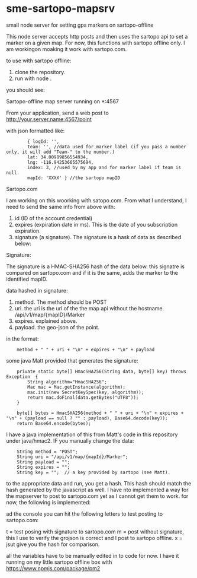 # sme-sartopo-mapsrv
small node server for setting gps markers on sartopo-offline

This node server accepts http posts and then uses the sartopo api to set a marker on a given map.  For now, this functions with sartopo offline only.  I am workingon moaking it work with sartopo.com.

to use with sartopo offline:

1. clone the repository.
2. run with node . 

you should see:

Sartopo-offline map server running on *:4567

From your application, send a web post to http://your.server.name:4567/point

with json formatted like:

            { logId: '',
            team: '', //data used for marker label (if you pass a number only, it will add "Team-" to the number.)
            lat: 34.00989856554934,
            lng: -116.94253665575694,
            index: 3, //used by my app and for marker label if team is null
            mapId: 'XXXX' } //the sartopo mapID



Sartopo.com

I am working on this woorking with satopo.com.  From what I understand, I need to send the same info from above with:

1. id (ID of the account credential)
2. expires (expiration date in ms).  This is the date of you subscription expiration.  
3. signature (a signature).  The signature is a hask of data as described below:


Signature:

The signature is a HMAC-SHA256 hash of the data below.  this signatre is compared on sartopo.com and if it is the same, adds the marker to the identified mapID.  

 data hashed in signature:

 1. method.  The method should be POST
 2. uri.  the uri is the url of the the map api without the hostname. /api/v1/map/{mapID}/Marker
 3. expires. explained above.
 4. payload.  the geo-json of the point.
 
 in the format:
        
        method + " " + uri + "\n" + expires + "\n" + payload

some java Matt provided that generates the signature:


        private static byte[] HmacSHA256(String data, byte[] key) throws Exception  {
            String algorithm="HmacSHA256";
            Mac mac = Mac.getInstance(algorithm);
            mac.init(new SecretKeySpec(key, algorithm));
            return mac.doFinal(data.getBytes("UTF8"));
        }

        byte[] bytes = HmacSHA256(method + " " + uri + "\n" + expires + "\n" + (payload == null ? "" : payload), Base64.decode(key));
        return Base64.encode(bytes);

I have a java implementation of this from Matt's code in this repository under java/hmac2.  IF you manually change the data:

        String method = "POST";
		String uri = "/api/v1/map/{mapId}/Marker";
		String payload = "";
		String expires = "";
		String key = "";  // a key provided by sartopo (see Matt).


to the appropriate data and run, you get a hash.  This hash should match the hash generated by the javascript as well.  I have nto implemented a way for the mapserver to post to sartopo.com yet as I cannot get them to work.  for now, the following is implemented:

ad the console you can hit the following letters to test posting to sartopo.com:

t = test posing with signature to sartopo.com
m = post without signature, this I use to verify the grojson is correct and I post to sartopo offline. 
x = jsut give you the hash for comparison. 

all the variables have to be manually edited in to code for now. 
I have it running on my little sartopo offline box with https://www.npmjs.com/package/pm2
